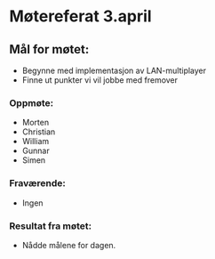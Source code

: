 # Møtereferat 3.april
## Mål for møtet:
- Begynne med implementasjon av LAN-multiplayer
- Finne ut punkter vi vil jobbe med fremover

### Oppmøte:
- Morten
- Christian
- William
- Gunnar
- Simen

### Fraværende:
- Ingen

### Resultat fra møtet:
- Nådde målene for dagen.